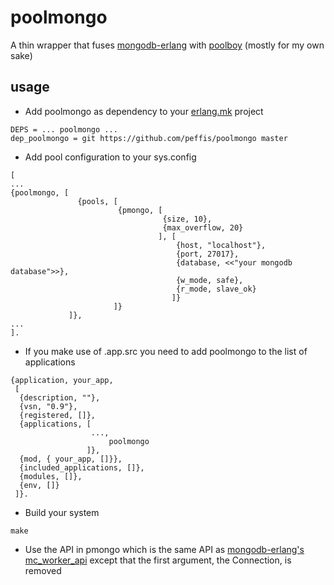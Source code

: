 # poolmongo
A thin wrapper that fuses [mongodb-erlang](https://github.com/comtihon/mongodb-erlang) with [poolboy](https://github.com/devinus/poolboy) (mostly for my own sake)

## usage
* Add poolmongo as dependency to your [erlang.mk](https://erlang.mk/) project 
```
DEPS = ... poolmongo ...
dep_poolmongo = git https://github.com/peffis/poolmongo master
```

* Add pool configuration to your sys.config
```
[
...
{poolmongo, [ 
               {pools, [
                        {pmongo, [
                                  {size, 10},
                                  {max_overflow, 20}
                                 ], [
                                     {host, "localhost"},
                                     {port, 27017},
                                     {database, <<"your mongodb database">>},
                                     {w_mode, safe},
                                     {r_mode, slave_ok}
                                    ]}
                       ]}
             ]}, 
...
].
```

* If you make use of .app.src you need to add poolmongo to the list of applications
```
{application, your_app,
 [
  {description, ""},
  {vsn, "0.9"},
  {registered, []},
  {applications, [
                  ...,
		              poolmongo
                 ]},
  {mod, { your_app, []}},
  {included_applications, []},
  {modules, []},
  {env, []}
 ]}.
 ```
 
 * Build your system
 ```
 make
 ```
 
 * Use the API in pmongo which is the same API as [mongodb-erlang's mc_worker_api](https://github.com/comtihon/mongodb-erlang) except that the first argument, the Connection, is removed
